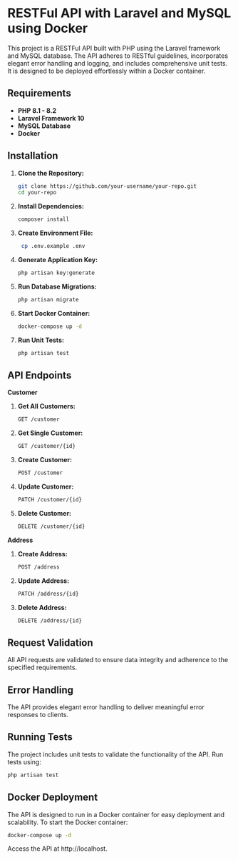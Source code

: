 # RESTFul API with Laravel and MySQL using Docker

This project is a RESTFul API built with PHP using the Laravel framework and MySQL database. The API adheres to RESTful guidelines, incorporates elegant error handling and logging, and includes comprehensive unit tests. It is designed to be deployed effortlessly within a Docker container.

## Requirements

- **PHP 8.1 - 8.2**
- **Laravel Framework 10**
- **MySQL Database**
- **Docker**

## Installation
1. **Clone the Repository:**
   ```bash
   git clone https://github.com/your-username/your-repo.git
   cd your-repo
2. **Install Dependencies:**
   ```bash
   composer install
3. **Create Environment File:**
   ```bash
    cp .env.example .env
4. **Generate Application Key:**
   ```bash
   php artisan key:generate   
5. **Run Database Migrations:**
   ```bash
   php artisan migrate
6. **Start Docker Container:**
   ```bash
   docker-compose up -d
7. **Run Unit Tests:**
   ```bash
   php artisan test

## API Endpoints
**Customer**
1. **Get All Customers:**
   ```bash
   GET /customer
2. **Get Single Customer:**
   ```bash
   GET /customer/{id}
3. **Create Customer:**
   ```bash
   POST /customer
4. **Update Customer:**
   ```bash
   PATCH /customer/{id}
5. **Delete Customer:**
   ```bash
   DELETE /customer/{id}
**Address**
1. **Create Address:**
   ```bash
   POST /address
2. **Update Address:**
   ```bash
   PATCH /address/{id}
3. **Delete Address:**
   ```bash
   DELETE /address/{id}
## Request Validation
All API requests are validated to ensure data integrity and adherence to the specified requirements.
## Error Handling
The API provides elegant error handling to deliver meaningful error responses to clients.
## Running Tests
The project includes unit tests to validate the functionality of the API. Run tests using:
```bash
php artisan test 
```
## Docker Deployment
The API is designed to run in a Docker container for easy deployment and scalability.
To start the Docker container:

```bash
docker-compose up -d
```
Access the API at http://localhost.
